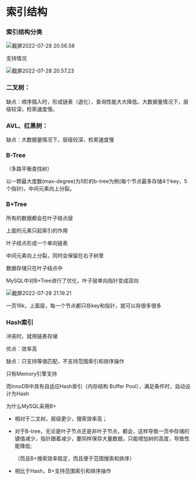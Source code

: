 # 索引结构



### 索引结构分类

![截屏2022-07-28 20.56.58](https://xingqiu-tuchuang-1256524210.cos.ap-shanghai.myqcloud.com/3978/%E6%88%AA%E5%B1%8F2022-07-28%2020.56.58.png)

支持情况

![截屏2022-07-28 20.57.23](https://xingqiu-tuchuang-1256524210.cos.ap-shanghai.myqcloud.com/3978/%E6%88%AA%E5%B1%8F2022-07-28%2020.57.23.png)





### 二叉树：

缺点：顺序插入时，形成链表（退化），查询性能大大降低。大数据量情况下，层级较深，检索速度慢。



### AVL、红黑树：

缺点：大数据量情况下，层级较深，检索速度慢



### B-Tree

（多路平衡查找树）

以一颗最大度数(max-degree)为5阶的b-tree为例(每个节点最多存储4个key，5个指针)，中间元素向上分裂。



### B+Tree

所有的数据都会在叶子结点层

上面的元素只起索引的作用

叶子结点形成一个单向链表

中间元素向上分裂，同时会保留在右子树里

数据存储只在叶子结点中



MySQL中对B+Tree进行了优化，叶子层单向指针变成双向

![截屏2022-07-28 21.19.21](https://xingqiu-tuchuang-1256524210.cos.ap-shanghai.myqcloud.com/3978/%E6%88%AA%E5%B1%8F2022-07-28%2021.19.21.png)

一页16k，上面层，每一个节点都只存key和指针，就可以存很多很多





### Hash索引

冲突时，就用链表存储

优点：效率高

缺点：只支持等值匹配，不支持范围索引和排序操作

只有Memory引擎支持

而InnoDB中具有自适应Hash索引（内存结构 Buffer Pool），满足条件时，自动设计为Hash





为什么MySQL采用B+

- 相对于二叉树，层级更少，搜索效率高；

- 对于B-tree，无论是叶子节点还是非叶子节点，都会，这样导致一页中存储的键值减少，指针跟着减少，要同样保存大量数据，只能增加树的高度，导致性能降低;

  （而且B+搜索效率稳定，而且便于范围搜索和排序）

- 相比于Hash，B+支持范围索引和排序操作

